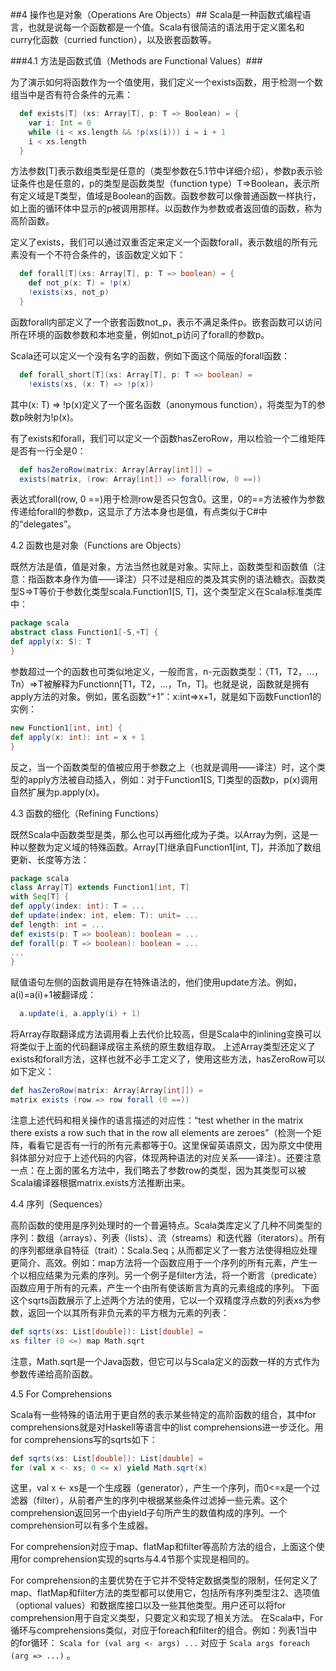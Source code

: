##4 操作也是对象（Operations Are Objects）##
Scala是一种函数式编程语言，也就是说每一个函数都是一个值。Scala有很简洁的语法用于定义匿名和curry化函数（curried function），以及嵌套函数等。

###4.1	方法是函数式值（Methods are Functional Values）###

为了演示如何将函数作为一个值使用，我们定义一个exists函数，用于检测一个数组当中是否有符合条件的元素：
```Scala
  def exists[T] (xs: Array[T], p: T => Boolean) = {
    var i: Int = 0
    while (i < xs.length && !p(xs(i))) i = i + 1
    i < xs.length
  }
```

方法参数[T]表示数组类型是任意的（类型参数在5.1节中详细介绍），参数p表示验证条件也是任意的，p的类型是函数类型（function type）T=>Boolean，表示所有定义域是T类型，值域是Boolean的函数。函数参数可以像普通函数一样执行，如上面的循环体中显示的p被调用那样。以函数作为参数或者返回值的函数，称为高阶函数。

定义了exists，我们可以通过双重否定来定义一个函数forall，表示数组的所有元素没有一个不符合条件的，该函数定义如下：

```Scala
  def forall[T](xs: Array[T], p: T => boolean) = {
    def not_p(x: T) = !p(x)
    !exists(xs, not_p)
  }
```

函数forall内部定义了一个嵌套函数not_p，表示不满足条件p。嵌套函数可以访问所在环境的函数参数和本地变量，例如not_p访问了forall的参数p。

Scala还可以定义一个没有名字的函数，例如下面这个简版的forall函数：
```Scala
  def forall_short[T](xs: Array[T], p: T => boolean) =
    !exists(xs, (x: T) => !p(x))
```
其中(x: T) => !p(x)定义了一个匿名函数（anonymous function），将类型为T的参数p映射为!p(x)。

有了exists和forall，我们可以定义一个函数hasZeroRow，用以检验一个二维矩阵是否有一行全是0：
```Scala
  def hasZeroRow(matrix: Array[Array[int]]) =
  exists(matrix, (row: Array[int]) => forall(row, 0 ==))
```
表达式forall(row, 0 ==)用于检测row是否只包含0。这里，0的==方法被作为参数传递给forall的参数p，这显示了方法本身也是值，有点类似于C#中的“delegates”。 

4.2	函数也是对象（Functions are Objects）

既然方法是值，值是对象，方法当然也就是对象。实际上，函数类型和函数值（注意：指函数本身作为值——译注）只不过是相应的类及其实例的语法糖衣。函数类型S=>T等价于参数化类型scala.Function1[S, T]，这个类型定义在Scala标准类库中：
```Scala
package scala
abstract class Function1[-S,+T] {
def apply(x: S): T
}
```
参数超过一个的函数也可类似地定义，一般而言，n-元函数类型：（T1，T2，…，Tn）=>T被解释为Functionn[T1，T2，…，Tn，T]。也就是说，函数就是拥有apply方法的对象。例如，匿名函数“+1”：x:int=>x+1，就是如下函数Function1的实例：
```Scala
new Function1[int, int] {
def apply(x: int): int = x + 1
}
```
反之，当一个函数类型的值被应用于参数之上（也就是调用——译注）时，这个类型的apply方法被自动插入，例如：对于Function1[S, T]类型的函数p，p(x)调用自然扩展为p.apply(x)。

4.3	函数的细化（Refining Functions）

既然Scala中函数类型是类，那么也可以再细化成为子类。以Array为例，这是一种以整数为定义域的特殊函数。Array[T]继承自Function1[int, T]，并添加了数组更新、长度等方法：
```Scala
package scala
class Array[T] extends Function1[int, T]
with Seq[T] {
def apply(index: int): T = ...
def update(index: int, elem: T): unit= ...
def length: int = ...
def exists(p: T => boolean): boolean = ...
def forall(p: T => boolean): boolean = ...
...
}
```
赋值语句左侧的函数调用是存在特殊语法的，他们使用update方法。例如，a(i)=a(i)+1被翻译成：
```Scala
  a.update(i, a.apply(i) + 1)
```
将Array存取翻译成方法调用看上去代价比较高，但是Scala中的inlining变换可以将类似于上面的代码翻译成宿主系统的原生数组存取。
上述Array类型还定义了exists和forall方法，这样也就不必手工定义了，使用这些方法，hasZeroRow可以如下定义：
```Scala
def hasZeroRow(matrix: Array[Array[int]]) =
matrix exists (row => row forall (0 ==))
```
注意上述代码和相关操作的语言描述的对应性：“test whether in the matrix there exists a row such that in the row all elements are zeroes”（检测一个矩阵，看看它是否有一行的所有元素都等于0。这里保留英语原文，因为原文中使用斜体部分对应于上述代码的内容，体现两种语法的对应关系——译注）。还要注意一点：在上面的匿名方法中，我们略去了参数row的类型，因为其类型可以被Scala编译器根据matrix.exists方法推断出来。

4.4	序列（Sequences）

高阶函数的使用是序列处理时的一个普遍特点。Scala类库定义了几种不同类型的序列：数组（arrays）、列表（lists）、流（streams）和迭代器（iterators）。所有的序列都继承自特征（trait）：Scala.Seq；从而都定义了一套方法使得相应处理更简介、高效。例如：map方法将一个函数应用于一个序列的所有元素，产生一个以相应结果为元素的序列。另一个例子是filter方法，将一个断言（predicate）函数应用于所有的元素，产生一个由所有使该断言为真的元素组成的序列。
下面这个sqrts函数展示了上述两个方法的使用，它以一个双精度浮点数的列表xs为参数，返回一个以其所有非负元素的平方根为元素的列表：
```Scala
def sqrts(xs: List[double]): List[double] =
xs filter (0 <=) map Math.sqrt
```
注意，Math.sqrt是一个Java函数，但它可以与Scala定义的函数一样的方式作为参数传递给高阶函数。

4.5	For Comprehensions

Scala有一些特殊的语法用于更自然的表示某些特定的高阶函数的组合，其中for comprehensions就是对Haskell等语言中的list comprehensions进一步泛化。用for comprehensions写的sqrts如下：
```Scala
def sqrts(xs: List[double]): List[double] =
for (val x <- xs; 0 <= x) yield Math.sqrt(x)
```
这里，val x <- xs是一个生成器（generator），产生一个序列，而0<=x是一个过滤器（filter），从前者产生的序列中根据某些条件过滤掉一些元素。这个comprehension返回另一个由yield子句所产生的数值构成的序列。一个comprehension可以有多个生成器。

For comprehension对应于map、flatMap和filter等高阶方法的组合，上面这个使用for comprehension实现的sqrts与4.4节那个实现是相同的。

For comprehension的主要优势在于它并不受特定数据类型的限制，任何定义了map、flatMap和filter方法的类型都可以使用它，包括所有序列类型注2、选项值（optional values）和数据库接口以及一些其他类型。用户还可以将for comprehension用于自定义类型，只要定义和实现了相关方法。
在Scala中，For循环与comprehensions类似，对应于foreach和filter的组合。例如：列表1当中的for循环： ```Scala for (val arg <- args) ...``` 对应于 ```Scala args foreach (arg => ...)``` 。

